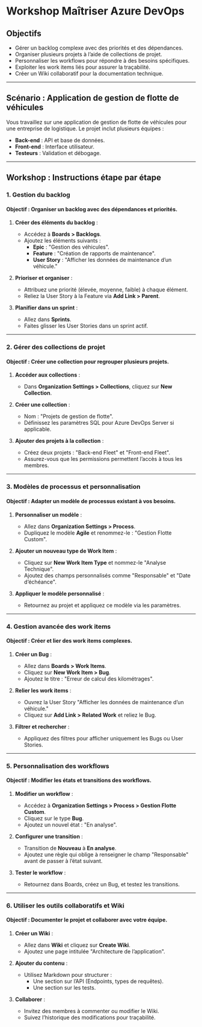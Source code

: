 # **Workshop Maîtriser Azure DevOps**

## **Objectifs**
- Gérer un backlog complexe avec des priorités et des dépendances.
- Organiser plusieurs projets à l’aide de collections de projet.
- Personnaliser les workflows pour répondre à des besoins spécifiques.
- Exploiter les work items liés pour assurer la traçabilité.
- Créer un Wiki collaboratif pour la documentation technique.

---

## **Scénario : Application de gestion de flotte de véhicules**
Vous travaillez sur une application de gestion de flotte de véhicules pour une entreprise de logistique. Le projet inclut plusieurs équipes :
- **Back-end** : API et base de données.
- **Front-end** : Interface utilisateur.
- **Testeurs** : Validation et débogage.

---

## **Workshop : Instructions étape par étape**

### **1. Gestion du backlog**
#### **Objectif** : Organiser un backlog avec des dépendances et priorités.

1. **Créer des éléments du backlog** :
   - Accédez à **Boards > Backlogs**.
   - Ajoutez les éléments suivants :
     - **Epic** : "Gestion des véhicules".
     - **Feature** : "Création de rapports de maintenance".
     - **User Story** : "Afficher les données de maintenance d’un véhicule."

2. **Prioriser et organiser** :
   - Attribuez une priorité (élevée, moyenne, faible) à chaque élément.
   - Reliez la User Story à la Feature via **Add Link > Parent**.

3. **Planifier dans un sprint** :
   - Allez dans **Sprints**.
   - Faites glisser les User Stories dans un sprint actif.

---

### **2. Gérer des collections de projet**
#### **Objectif** : Créer une collection pour regrouper plusieurs projets.

1. **Accéder aux collections** :
   - Dans **Organization Settings > Collections**, cliquez sur **New Collection**.

2. **Créer une collection** :
   - Nom : "Projets de gestion de flotte".
   - Définissez les paramètres SQL pour Azure DevOps Server si applicable.

3. **Ajouter des projets à la collection** :
   - Créez deux projets : "Back-end Fleet" et "Front-end Fleet".
   - Assurez-vous que les permissions permettent l’accès à tous les membres.

---

### **3. Modèles de processus et personnalisation**
#### **Objectif** : Adapter un modèle de processus existant à vos besoins.

1. **Personnaliser un modèle** :
   - Allez dans **Organization Settings > Process**.
   - Dupliquez le modèle **Agile** et renommez-le : "Gestion Flotte Custom".

2. **Ajouter un nouveau type de Work Item** :
   - Cliquez sur **New Work Item Type** et nommez-le "Analyse Technique".
   - Ajoutez des champs personnalisés comme "Responsable" et "Date d’échéance".

3. **Appliquer le modèle personnalisé** :
   - Retournez au projet et appliquez ce modèle via les paramètres.

---

### **4. Gestion avancée des work items**
#### **Objectif** : Créer et lier des work items complexes.

1. **Créer un Bug** :
   - Allez dans **Boards > Work Items**.
   - Cliquez sur **New Work Item > Bug**.
   - Ajoutez le titre : "Erreur de calcul des kilométrages".

2. **Relier les work items** :
   - Ouvrez la User Story "Afficher les données de maintenance d’un véhicule."
   - Cliquez sur **Add Link > Related Work** et reliez le Bug.

3. **Filtrer et rechercher** :
   - Appliquez des filtres pour afficher uniquement les Bugs ou User Stories.

---

### **5. Personnalisation des workflows**
#### **Objectif** : Modifier les états et transitions des workflows.

1. **Modifier un workflow** :
   - Accédez à **Organization Settings > Process > Gestion Flotte Custom**.
   - Cliquez sur le type **Bug**.
   - Ajoutez un nouvel état : "En analyse".

2. **Configurer une transition** :
   - Transition de **Nouveau** à **En analyse**.
   - Ajoutez une règle qui oblige à renseigner le champ "Responsable" avant de passer à l’état suivant.

3. **Tester le workflow** :
   - Retournez dans Boards, créez un Bug, et testez les transitions.

---

### **6. Utiliser les outils collaboratifs et Wiki**
#### **Objectif** : Documenter le projet et collaborer avec votre équipe.

1. **Créer un Wiki** :
   - Allez dans **Wiki** et cliquez sur **Create Wiki**.
   - Ajoutez une page intitulée "Architecture de l’application".

2. **Ajouter du contenu** :
   - Utilisez Markdown pour structurer :
     - Une section sur l’API (Endpoints, types de requêtes).
     - Une section sur les tests.

3. **Collaborer** :
   - Invitez des membres à commenter ou modifier le Wiki.
   - Suivez l’historique des modifications pour traçabilité.
